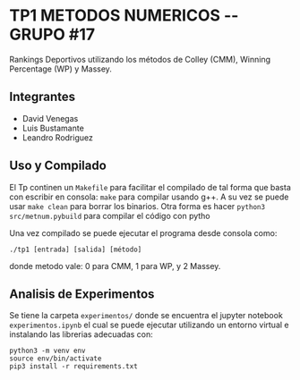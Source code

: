 # TP1  METODOS NUMERICOS -- GRUPO #17

Rankings Deportivos utilizando los métodos de Colley (CMM), Winning Percentage (WP) y Massey.

## Integrantes

- David Venegas
- Luis Bustamante
- Leandro Rodriguez

## Uso y Compilado

El Tp continen un ```Makefile``` para facilitar el compilado de tal forma que basta con escribir en consola: ```make``` para compilar usando g++. A su vez se puede usar ```make clean``` para borrar los binarios. Otra forma es hacer `python3 src/metnum.pybuild` para compilar el código con pytho

Una vez compilado se puede ejecutar el programa desde consola como:

`./tp1 [entrada] [salida] [método]`

donde metodo vale: 0 para CMM, 1 para WP, y 2 Massey.

## Analisis de Experimentos

Se tiene la carpeta ```experimentos/``` donde se encuentra el jupyter notebook ```experimentos.ipynb``` el cual se puede ejecutar utilizando un entorno virtual e instalando las librerias adecuadas con: 

```
python3 -m venv env
source env/bin/activate
pip3 install -r requirements.txt 
```